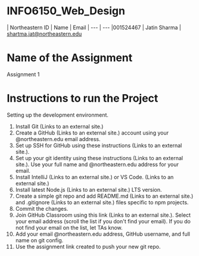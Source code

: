 # INFO6150_Web_Design

| Northeastern ID | Name | Email
| --- | --- 
|001524467 | Jatin Sharma | shartma.jat@northeastern.edu

# Name of the Assignment 
Assignment 1

# Instructions to run the Project
Setting up the development environment.

1. Install Git   (Links to an external site.)
2. Create a GitHub (Links to an external site.) account using your @northeastern.edu email address.
3. Set up SSH for GitHub using these instructions (Links to an external site.).
4. Set up your git identity using these instructions (Links to an external site.). Use your full name and @northeastern.edu address for your email. 
5. Install IntelliJ (Links to an external site.) or VS Code. (Links to an external site.)
6. Install latest Node.js (Links to an external site.) LTS version.
7. Create a simple git repo and add README.md (Links to an external site.) and .gitignore (Links to an external site.) files specific to npm projects.
8. Commit the changes.
9. Join GitHub Classroom using this link (Links to an external site.). Select your email address (scroll the list if you don't find your email). If you do not find your email on the list, let TAs know.
10. Add your email @northeastern.edu address, GitHub username, and full name on git config.
11. Use the assignment link created to push your new git repo.




